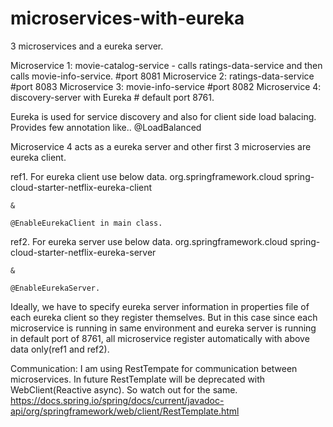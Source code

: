 # microservices-with-eureka

3 microservices and a eureka server.

Microservice 1: movie-catalog-service - calls ratings-data-service and then calls movie-info-service.  #port 8081
Microservice 2: ratings-data-service #port 8083
Microservice 3: movie-info-service #port 8082
Microservice 4: discovery-server with Eureka # default port 8761.

Eureka is used for service discovery and also for client side load balacing.
Provides few annotation like.. @LoadBalanced

Microservice 4 acts as a eureka server and other first 3 microservies are eureka client.

ref1.
For eureka client use below data.
		<dependency>
			<groupId>org.springframework.cloud</groupId>
			<artifactId>spring-cloud-starter-netflix-eureka-client</artifactId>
		</dependency>
    
    &
    
    @EnableEurekaClient in main class.

ref2.
For eureka server use below data.
		<dependency>
			<groupId>org.springframework.cloud</groupId>
			<artifactId>spring-cloud-starter-netflix-eureka-server</artifactId>
		</dependency>
    
    &
    
    @EnableEurekaServer.

Ideally, we have to specify eureka server information in properties file of each eureka client so they register themselves.
But in this case since each microservice is running in same environment and eureka server is running in default port of 8761,
all microservice register automatically with above data only(ref1 and ref2).

Communication:
I am using RestTempate for communication between microservices.
In future RestTemplate will be deprecated with WebClient(Reactive async). So watch out for the same.
https://docs.spring.io/spring/docs/current/javadoc-api/org/springframework/web/client/RestTemplate.html



    
